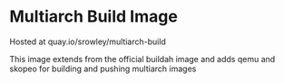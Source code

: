 # Multiarch Build Image

Hosted at quay.io/srowley/multiarch-build

This image extends from the official buildah image and adds qemu and skopeo for building and pushing multiarch images
